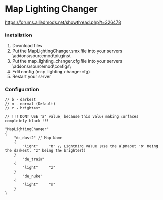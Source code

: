 # Map Lighting Changer

https://forums.alliedmods.net/showthread.php?t=326478

### Installation
1. Download files
2. Put the MapLightingChanger.smx file into your servers \addons\sourcemod\plugins\
3. Put the map_lighting_changer.cfg file into your servers \addons\sourcemod\configs\
4. Edit config (map_lighting_changer.cfg)
5. Restart your server

### Configuration
```
// b - darkest
// m - normal (Default)
// z - brightest

// !!! DONT USE "a" value, because this value making surfaces completely black !!!

"MapLightingChanger"
{
	"de_dust2" // Map Name
	{
		"light"		"b" // Lightning value (Use the alphabet "b" being the darkest, "z" being the brightest) 
	}
        "de_train"
	{
		"light"		"z"
	}
        "de_nuke"
	{
		"light"		"m"
	}
}
```
